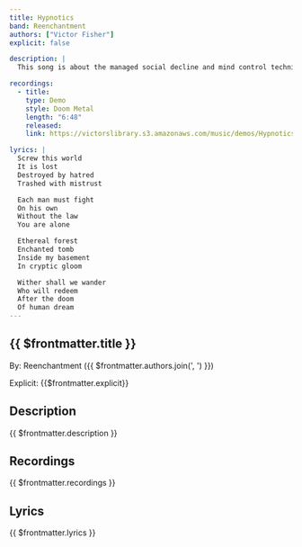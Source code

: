 ```yaml
---
title: Hypnotics
band: Reenchantment
authors: ["Victor Fisher"]
explicit: false

description: |
  This song is about the managed social decline and mind control techniques that are perpetrated against the general public. It also references the mythology of The Lord Reverend Wizard of Alchemical Despair's basement.

recordings:
  - title: 
    type: Demo
    style: Doom Metal
    length: "6:48"
    released: 
    link: https://victorslibrary.s3.amazonaws.com/music/demos/Hypnotics.mp3

lyrics: |
  Screw this world
  It is lost
  Destroyed by hatred
  Trashed with mistrust

  Each man must fight
  On his own
  Without the law
  You are alone

  Ethereal forest
  Enchanted tomb
  Inside my basement
  In cryptic gloom

  Wither shall we wander
  Who will redeem
  After the doom
  Of human dream
---
```


## {{ $frontmatter.title }}

By: <g-link to="/band/reenchantment">Reenchantment</g-link> ({{ $frontmatter.authors.join(', ') }})

Explicit: {{$frontmatter.explicit}}

## Description

<vue-markdown>{{ $frontmatter.description }}</vue-markdown>

## Recordings

{{ $frontmatter.recordings }}

## Lyrics

<vue-markdown>{{ $frontmatter.lyrics }}</vue-markdown>
